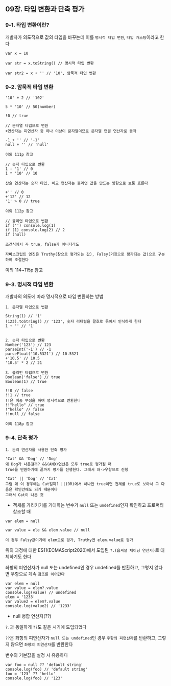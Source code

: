 ## 09장. 타입 변환과 단축 평가

### 9-1. 타입 변환이란?

개발자가 의도적으로 값의 타입을 바꾸는데 이를 `명시적 타입 변환`, `타입 캐스팅`이라고 한다

```
var x = 10

var str = x.toString() // 명시적 타입 변환

var str2 = x + '' // '10', 암묵적 타입 변환
```

### 9-2. 암묵적 타입 변환

```
'10' + 2 // '102'

5 * '10' // 50(number)

!0 // true
```

```
// 문자열 타입으로 변환
+연산자는 피연산자 중 하나 이상이 문자열이므로 문자열 연결 연산자로 동작

-1 + '' // '-1'
null + '' // 'null'

이외 111p 참고
```

```
// 숫자 타입으로 변환
1 - '1' // 0
1 * '10' // 10

산술 연산자는 숫자 타입, 비교 연산자는 불리언 값을 만드는 방향으로 보통 흐른다

+'' // 0
+'12' // 12
'1' > 0 // true

이외 112p 참고
```

```
// 불리언 타입으로 변환
if ('') console.log(1)
if (1) console.log(2) // 2
if (null)

조건식에서 꼭 true, false가 아니더라도

자바스크립트 엔진은 Truthy(참으로 평가되는 값), Falsy(거짓으로 평가되는 값)으로 구분하여 조절한다
```

이외 114~115p 참고

### 9-3. 명시적 타입 변환

개발자의 의도에 따라 명시적으로 타입 변환하는 방법

```
1. 문자열 타입으로 변환

String(1) // '1'
(123).toString() // '123', 숫자 리터럴을 괄호로 묶어서 인식하게 한다
1 + '' // '1'


2. 숫자 타입으로 변환
Number('123') // 123
parseInt('-1') // -1
parseFloat('10.5321') // 10.5321
+'10.5' // 10.5
'10.5' * 2 // 21

3. 불리언 타입으로 변환
Boolean('false') // true
Boolean(1) // true

!!0 // false
!!1 // true
!!은 이중 부정을 하여 명시적으로 변환한다
!!"hello" // true
!"hello" // false
!!null // false

이외 118p 참고
```

### 9-4. 단축 평가

```
1. 논리 연산자를 사용한 단축 평가

'Cat' && 'Dog' // 'Dog'
왜 Dog가 나온걸까? &&(AND)연산은 모두 true로 평가될 때
true를 반환하기에 끝까지 평가를 진행한다. 그래서 좌->우항으로 진행

'Cat' || 'Dog' // 'Cat'
그럼 왜 이 경우에는 Cat일까? ||(OR)에서 하나만 true이면 전체를 true로 보아서 그 다음은 확인안해도 되기 때문이다
그래서 Cat이 나온 것
```

- 객체를 가리키기를 기대하는 변수가 `null` 또는 `undefined`인지 확인하고 프로퍼티 참조할 때

```
var elem = null

var value = ele && elem.value // null

이 경우 Falsy값이기에 elem으로 평가, Truthy면 elem.value로 평가
```

위의 과정에 대한 ES11(ECMAScript2020)에서 도입된 `?.(옵셔널 체이닝 연산자)`로 대체하기도 한다

좌항의 피연산자가 null 또는 undefined인 경우 undefined를 반환하고, 그렇지 않다면 우항으로 계속 `참조를 이어간다`

```
var elem = null
var value = elem?.value
console.log(value) // undefined
elem = '1233'
var value2 = elem?.value
console.log(value2) // '1233'
```

- null 병합 연산자(??)

`?.`과 동일하게 `??`도 같은 시기에 도입되었다

`??`은 좌항의 피연산자가 `null 또는 undefined`인 경우 `우항의 피연산자`를 반환하고, 그렇지 않으면 `좌항의 피연산자`를 반환한다

변수의 기본값을 설정 시 유용하다

```
var foo = null ?? 'default string'
console.log(foo) // 'default string'
foo = '123' ?? 'hello'
console.log(foo) // '123'
```
